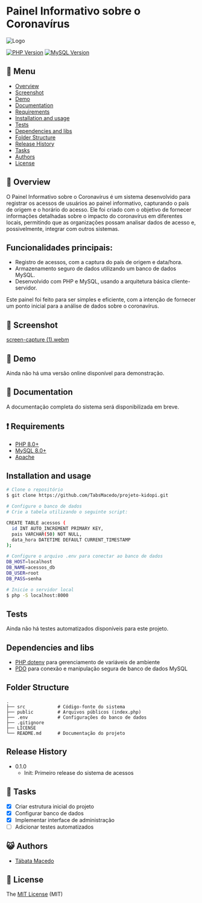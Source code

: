 # Painel Informativo sobre o Coronavírus

![Logo](https://www.skyhub.bio/wp-content/uploads/2021/09/kidopi.png)

[![PHP Version](https://img.shields.io/badge/PHP-8.0%2B-blue)](https://www.php.net/) [![MySQL Version](https://img.shields.io/badge/MySQL-8.0-orange)](https://dev.mysql.com/downloads/)

## :bookmark_tabs: Menu
* [Overview](#scroll-overview)
* [Screenshot](#rice_scene-screenshot)
* [Demo](#dvd-demo)
* [Documentation](#blue_book-documentation)
* [Requirements](#heavy_exclamation_mark-requirements)
* [Installation and usage](#installation-and-usage)
* [Tests](#tests)
* [Dependencies and libs](#dependencies-and-libs)
* [Folder Structure](#folder-structure)
* [Release History](#release-history)
* [Tasks](#bell-tasks)
* [Authors](#smiley_cat-authors)
* [License](#memo-license)

## :scroll: Overview
O Painel Informativo sobre o Coronavírus é um sistema desenvolvido para registrar os acessos de usuários ao painel informativo, capturando o país de origem e o horário do acesso. Ele foi criado com o objetivo de fornecer informações detalhadas sobre o impacto do coronavírus em diferentes locais, permitindo que as organizações possam analisar dados de acesso e, possivelmente, integrar com outros sistemas.

## Funcionalidades principais:
 - Registro de acessos, com a captura do país de origem e data/hora.
 - Armazenamento seguro de dados utilizando um banco de dados MySQL.
 - Desenvolvido com PHP e MySQL, usando a arquitetura básica cliente-servidor.

Este painel foi feito para ser simples e eficiente, com a intenção de fornecer um ponto inicial para a análise de dados sobre o coronavírus.

## :rice_scene: Screenshot
[screen-capture (1).webm](https://github.com/user-attachments/assets/75b9424d-af0b-40c5-8c45-ff18ab69bf04)

## :dvd: Demo
Ainda não há uma versão online disponível para demonstração.

## :blue_book: Documentation
A documentação completa do sistema será disponibilizada em breve.

## :heavy_exclamation_mark: Requirements
* [PHP 8.0+](https://www.php.net/)
* [MySQL 8.0+](https://dev.mysql.com/downloads/)
* [Apache](https://httpd.apache.org/download.cgi) 

## Installation and usage
```bash
# Clone o repositório
$ git clone https://github.com/TabsMacedo/projeto-kidopi.git

# Configure o banco de dados
# Crie a tabela utilizando o seguinte script:

CREATE TABLE acessos (
  id INT AUTO_INCREMENT PRIMARY KEY,
  pais VARCHAR(50) NOT NULL,
  data_hora DATETIME DEFAULT CURRENT_TIMESTAMP
);

# Configure o arquivo .env para conectar ao banco de dados
DB_HOST=localhost
DB_NAME=acessos_db
DB_USER=root
DB_PASS=senha

# Inicie o servidor local
$ php -S localhost:8000
```

## Tests
Ainda não há testes automatizados disponíveis para este projeto.

## Dependencies and libs
- [PHP dotenv](https://github.com/vlucas/phpdotenv) para gerenciamento de variáveis de ambiente
- [PDO](https://www.php.net/manual/pt_BR/book.pdo.php) para conexão e manipulação segura de banco de dados MySQL


## Folder Structure
```
.
├── src            # Código-fonte do sistema
├── public         # Arquivos públicos (index.php)
├── .env           # Configurações do banco de dados
├── .gitignore     
├── LICENSE        
└── README.md      # Documentação do projeto
```

## Release History
- 0.1.0
  - Init: Primeiro release do sistema de acessos

## :bell: Tasks
- [x] Criar estrutura inicial do projeto
- [x] Configurar banco de dados
- [x] Implementar interface de administração
- [ ] Adicionar testes automatizados

## :smiley_cat: Authors
- [Tábata Macedo](https://github.com/tabsmacedo)

## :memo: License
The [MIT License](LICENSE) (MIT)
